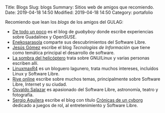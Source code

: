 Title: Blogs
Slug: blogs
Summary: Sitios web de amigos que recomiendo.
Date: 2019-04-18 14:50
Modified: 2019-04-18 14:50
Category: portafolio


Recomiendo que lean los _blogs_ de los amigos del GULAG:

* [De todo un poco](http://guabyboy.blogspot.mx/) es el blog de _guabyboy_ donde escribe experiencias sobre Guadalinex y OpenSUSE.
* [Enekosarasola](http://enekosarasola.ikasle.aeg.es) comparte sus descubrimientos del Software Libre.
* [Jesús Gómez](http://mx-it.blogspot.com/) escribe el blog _Tecnologías de Información_ que tiene como temática principal el desarrollo de software.
* [La sombra del helicóptero](http://www.lasombradelhelicoptero.com/) trata sobre GNU/Linux y varias personas escriben allí.
* [LinuxmaxR4](http://linuxmanr4.com) es un bloguero lagunero, trata muchos intereses, incluídos Linux y Software Libre.
* [Rive online](http://www.riveonline.com) escribe sobre muchos temas, principalmente sobre Software Libre, Internet y su ciudad.
* [Osvaldo Salazar](http://salazarysanchez.com/es) es apasionado del Software Libre, astronomía, teatro y fotografía.
* [Sergio Aguilera](http://sergioaguileramx.github.io/) escribe el blog con título [Crónicas de un cyborg](http://cronicasdeuncyborg.blogspot.com/) dedicado a juegos de rol, al entretenimiento y Software Libre.
